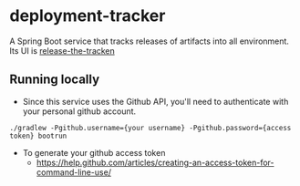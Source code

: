 # deployment-tracker
A Spring Boot service that tracks releases of artifacts into all environment. Its UI is [release-the-tracken](https://github.com/blackbaud/release-the-tracken)

## Running locally
- Since this service uses the Github API, you'll need to authenticate with your personal github account. 
```
./gradlew -Pgithub.username={your username} -Pgithub.password={access token} bootrun
```
- To generate your github access token
    - https://help.github.com/articles/creating-an-access-token-for-command-line-use/
